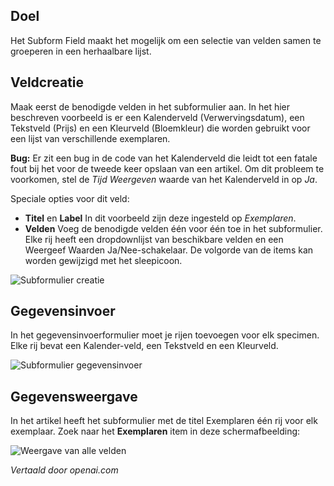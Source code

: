<!-- Filename: jdocmanual?manual=user&heading=fields&filename=subform.md / Display title: Subformulier Veld   -->

## Doel

Het Subform Field maakt het mogelijk om een selectie van velden samen te groeperen in een herhaalbare lijst.

## Veldcreatie

Maak eerst de benodigde velden in het subformulier aan. In het hier beschreven voorbeeld is er een Kalenderveld (Verwervingsdatum), een Tekstveld (Prijs) en een Kleurveld (Bloemkleur) die worden gebruikt voor een lijst van verschillende exemplaren.

**Bug:** Er zit een bug in de code van het Kalenderveld die leidt tot een fatale fout bij het voor de tweede keer opslaan van een artikel. Om dit probleem te voorkomen, stel de *Tijd Weergeven* waarde van het Kalenderveld in op *Ja*.

Speciale opties voor dit veld:

- **Titel** en **Label** In dit voorbeeld zijn deze ingesteld op *Exemplaren*.
- **Velden** Voeg de benodigde velden één voor één toe in het subformulier. Elke rij heeft een dropdownlijst van beschikbare velden en een Weergeef Waarden Ja/Nee-schakelaar. De volgorde van de items kan worden gewijzigd met het sleepicoon.

![Subformulier creatie](../../../en/images/fields/fields-subform.png "Subformulier creatie")

## Gegevensinvoer

In het gegevensinvoerformulier moet je rijen toevoegen voor elk specimen. Elke rij bevat een Kalender-veld, een Tekstveld en een Kleurveld.

![Subformulier gegevensinvoer](../../../en/images/fields/fields-subform-entry.png "Subformulier gegevensinvoer")

## Gegevensweergave

In het artikel heeft het subformulier met de titel Exemplaren één rij voor elk exemplaar.
Zoek naar het **Exemplaren** item in deze schermafbeelding:

![Weergave van alle velden](../../../en/images/fields/fields-display.png "Velden weergave")

*Vertaald door openai.com*

